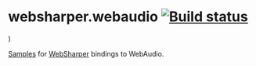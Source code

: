 # websharper.webaudio [![Build status](https://ci.appveyor.com/api/projects/status/9wba0h88o4ksxfb7)](https://ci.appveyor.com/project/Jand42/websharper-webaudio)
)

[Samples][samp] for [WebSharper][ws] bindings to WebAudio.

[samp]: http://intellifactory.github.io/websharper.webaudio
[ws]: http://websharper.com/
